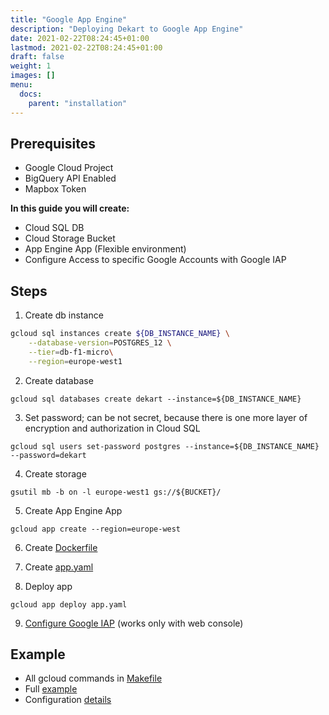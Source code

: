 ```yaml
---
title: "Google App Engine"
description: "Deploying Dekart to Google App Engine"
date: 2021-02-22T08:24:45+01:00
lastmod: 2021-02-22T08:24:45+01:00
draft: false
weight: 1
images: []
menu:
  docs:
    parent: "installation"
---
```


## Prerequisites

* Google Cloud Project
* BigQuery API Enabled
* Mapbox Token

**In this guide you will create:**

* Cloud SQL DB
* Cloud Storage Bucket
* App Engine App (Flexible environment)
* Configure Access to specific Google Accounts with Google IAP

## Steps

1. Create db instance

```bash
gcloud sql instances create ${DB_INSTANCE_NAME} \
    --database-version=POSTGRES_12 \
    --tier=db-f1-micro\
    --region=europe-west1
```

2. Create database

```
gcloud sql databases create dekart --instance=${DB_INSTANCE_NAME}
```

3. Set password; can be not secret, because there is one more layer of encryption and authorization in Cloud SQL

```
gcloud sql users set-password postgres --instance=${DB_INSTANCE_NAME} --password=dekart
```

4. Create storage

```
gsutil mb -b on -l europe-west1 gs://${BUCKET}/
```

5. Create App Engine App

```
gcloud app create --region=europe-west
```

6. Create [Dockerfile](https://github.com/dekart-xyz/dekart/tree/main/install/app-engine/Dockerfile)

7. Create [app.yaml](https://github.com/dekart-xyz/dekart/tree/main/install/app-engine/app.example.yaml)


8. Deploy app

```
gcloud app deploy app.yaml
```

9. [Configure Google IAP](https://cloud.google.com/iap/docs/app-engine-quickstart) (works only with web console)

## Example

* All gcloud commands in [Makefile](https://github.com/dekart-xyz/dekart/tree/main/install/app-engine/Makefile)
* Full [example](https://github.com/dekart-xyz/dekart/tree/main/install/app-engine)
* Configuration [details](/docs/installation/environment-variables/)

